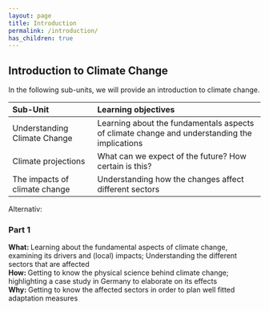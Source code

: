 ```yaml
---
layout: page
title: Introduction
permalink: /introduction/
has_children: true
---
```


## Introduction to Climate Change

In the following sub-units, we will provide an introduction to climate change. <br>

Sub-Unit|Learning objectives|
:-------------------------------|:-----------------------------------------------------------------------------------------|
 Understanding Climate Change| Learning about the fundamentals aspects of climate change and understanding the implications|
 Climate projections | What can we expect of the future? How certain is this?|
 The impacts of climate change | Understanding how the changes affect different sectors |
 
 
 


Alternativ: 
### Part 1 
<b> What: </b> Learning about the fundamental aspects of climate change, examining its drivers and (local) impacts; Understanding the different sectors that are affected <br>
<b> How: </b> Getting to know the physical science behind climate change; highlighting a case study in Germany to elaborate on its effects <br>
<b> Why: </b> Getting to know the affected sectors in order to plan well fitted adaptation measures <br>

